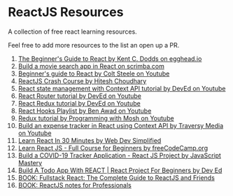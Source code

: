 # ReactJS Resources
A collection of free react learning resources.

Feel free to add more resources to the list an open up a PR.

1. [The Beginner's Guide to React by Kent C. Dodds on egghead.io](https://egghead.io/courses/the-beginner-s-guide-to-react)
2. [Build a movie search app in React on scrimba.com](https://scrimba.com/g/greactmovie)
3. [Beginner's guide to React by Colt Steele on Youtube](https://www.youtube.com/watch?v=9U3IhLAnSxM)
4. [ReactJS Crash Course by Hitesh Choudhary](https://www.youtube.com/watch?v=nvHeB32ICDM&)
5. [React state management with Context API tutorial by DevEd on Youtube](https://www.youtube.com/watch?v=35lXWvCuM8o)
6. [React Router tutorial by DevEd on Youtube](https://www.youtube.com/watch?v=Law7wfdg_ls)
7. [React Redux tutorial by DevEd on Youtube](https://www.youtube.com/watch?v=CVpUuw9XSjY)
8. [React Hooks Playlist by Ben Awad on Youtube](https://www.youtube.com/playlist?list=PLN3n1USn4xlmyw3ebYuZmGp60mcENitdM)
9. [Redux tutorial by Programming with Mosh on Youtube](https://www.youtube.com/watch?v=poQXNp9ItL4)
10. [Build an expense tracker in React using Context API by Traversy Media on Youtube](https://www.youtube.com/watch?v=XuFDcZABiDQ)
11. [Learn React In 30 Minutes by Web Dev Simplified](https://www.youtube.com/watch?v=hQAHSlTtcmY&feature=youtu.be)
12. [Learn React JS - Full Course for Beginners by freeCodeCamp.org ](https://www.youtube.com/watch?v=DLX62G4lc44&feature=youtu.be)
13. [Build a COVID-19 Tracker Application - React JS Project by JavaScript Mastery](https://www.youtube.com/watch?v=khJlrj3Y6Ls&feature=youtu.be)
14. [Build A Todo App With REACT | React Project For Beginners by Dev Ed](https://www.youtube.com/watch?v=pCA4qpQDZD8&feature=youtu.be)
15. [BOOK: Fullstack React: The Complete Guide to ReactJS and Friends](https://pdfhost.io/v/VnUri1YPC_Fullstack_React.pdf)
16. [BOOK: ReactJS notes for Professionals](https://pdfhost.io/v/59dcVpQO~_React_JS_Notes_for_Professionals.pdf)
